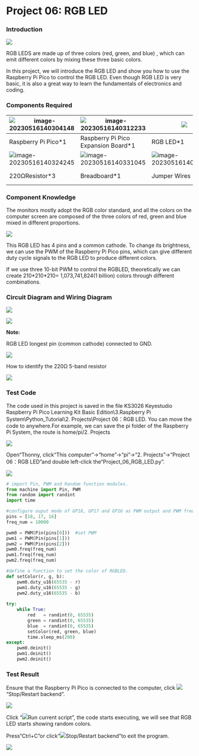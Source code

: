 # Project 06: RGB LED

### **Introduction**

![](media/94bdff69e438989d8e0934e57f2e5c00.png)

RGB LEDS are made up of three colors (red, green, and blue) , which can emit different colors by mixing these three basic colors. 

In this project, we will introduce the RGB LED and show you how to use the Raspberry Pi Pico to control the RGB LED. Even though RGB LED is very basic, it is also a great way to learn the fundamentals of electronics and coding.

### **Components Required**

| ![image-20230516140304148](media/image-20230516140304148.png) | ![image-20230516140312233](media/image-20230516140312233.png) |![](media/f1a86fc81ab4b043263ce7e01e14d470.png)||
| ------------------------------------------------------- | ------------------------------------ | ------------------------------- | ---------------------- |
| Raspberry Pi Pico\*1                                    | Raspberry Pi Pico Expansion Board\*1 | RGB LED\*1                      |                        |
| ![image-20230516140324245](media/image-20230516140324245.png) |![image-20230516140331045](media/image-20230516140331045.png)|![image-20230516140336503](media/image-20230516140336503.png)|![](media/7dcbd02995be3c142b2f97df7f7c03ce.png)|
| 220ΩResistor\*3                                         | Breadboard\*1                        | Jumper Wires                    | USB Cable\*1           |



### **Component Knowledge**

The monitors mostly adopt the RGB color standard, and all the colors on the computer screen are composed of the three colors of red, green and blue mixed in different proportions.

![](media/8bf1339719a922f2fbc1e01a4347b4ab.png)

This RGB LED has 4 pins and a common cathode. To change its brightness, we can use the PWM of the Raspberry Pi Pico pins, which can give different duty cycle signals to the RGB LED to produce different colors.

If we use three 10-bit PWM to control the RGBLED, theoretically we can create 210\*210\*210= 1,073,741,824(1 billion) colors through different combinations.



### **Circuit Diagram and Wiring Diagram**

![](media/f6950bc8498e6139cbb67db84cdd5a9a.png)

![](media/fdab8c2fd2dfdd1670c09962e7b458ce.png)

**Note:**

RGB LED longest pin (common cathode) connected to GND.

![](media/1584356c63bf99934ae0810ee02dced3.png)

How to identify the 220Ω 5-band resistor

![](media/55c0199544e9819328f6d5778f10d7d0.png)

### **Test Code**

The code used in this project is saved in the file KS3026 Keyestudio Raspberry Pi Pico Learning Kit Basic Edition\\3.Raspberry Pi System\\Python\_Tutorial\\2. Projects\\Project 06：RGB LED. You can move the code to anywhere.For example, we can save the pi folder of the Raspberry Pi System, the route is home/pi/2. Projects

![](media/ae27830403a2f741aa9b725e5324c215.png)

Open“Thonny, click“This computer”→“home”→“pi”→“2. Projects”→“Project 06：RGB LED”and double left-click the“Project\_06\_RGB\_LED.py”.

![](media/fa2c2f91ec4700ce6c73e4acb045df45.png)

```python
# import Pin, PWM and Random function modules.
from machine import Pin, PWM
from random import randint
import time

#configure ouput mode of GP18, GP17 and GP16 as PWM output and PWM frequency as 10000Hz.
pins = [18, 17, 16]
freq_num = 10000

pwm0 = PWM(Pin(pins[0]))  #set PWM
pwm1 = PWM(Pin(pins[1]))
pwm2 = PWM(Pin(pins[2]))
pwm0.freq(freq_num)
pwm1.freq(freq_num)
pwm2.freq(freq_num)

#define a function to set the color of RGBLED.
def setColor(r, g, b):
    pwm0.duty_u16(65535 - r)
    pwm1.duty_u16(65535 - g)
    pwm2.duty_u16(65535 - b)
    
try:
    while True:
        red   = randint(0, 65535) 
        green = randint(0, 65535)
        blue  = randint(0, 65535)
        setColor(red, green, blue)
        time.sleep_ms(200)
except:
    pwm0.deinit()
    pwm1.deinit()
    pwm2.deinit() 
```



### **Test Result**

Ensure that the Raspberry Pi Pico is connected to the computer, click ![](media/ec00367ea605788eab454cd176b94c7b.png)“Stop/Restart backend”.

![](media/c338d727e51749fcf4e331cc729207ae.png)

Click “![](media/bb4d9305714a178069d277b20e0934b7.png)Run current script”, the code starts executing, we will see that RGB LED starts showing random colors.

Press“Ctrl+C”or click“![](media/ec00367ea605788eab454cd176b94c7b.png)Stop/Restart backend”to exit the program.

![](media/b6f35a993624aa56b058ca411d43e096.png)
